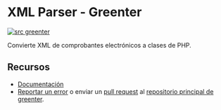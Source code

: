 # XML Parser - Greenter

[![src greenter](https://img.shields.io/badge/src-greenter-brightgreen.svg)](https://github.com/thegreenter/greenter)

Convierte XML de comprobantes electrónicos a clases de PHP.

## Recursos
- [Documentación](https://greenter.dev/)
- [Reportar un error](https://github.com/thegreenter/greenter/issues) o enviar un [pull request](https://github.com/thegreenter/greenter/pulls) al [repositorio principal de greenter](https://github.com/thegreenter/greenter).
